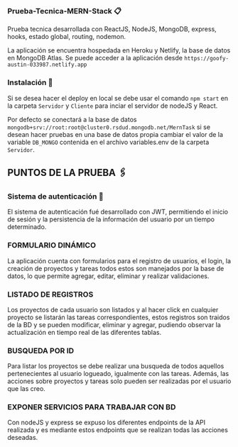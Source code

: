### Prueba-Tecnica-MERN-Stack 📋

Prueba tecnica desarrollada con ReactJS, NodeJS, MongoDB, express, hooks, estado global, routing, nodemon.

La aplicación se encuentra hospedada en Heroku y Netlify, la base de datos en MongoDB Atlas.
Se puede acceder a la aplicación desde ```https://goofy-austin-033987.netlify.app```

### Instalación 🔧

Si se desea hacer el deploy en local se debe usar el comando ```npm start``` en la carpeta ```Servidor``` y ```Cliente```
para inciar el servidor de nodeJS y React.

Por defecto se conectará a la base de datos ```mongodb+srv://root:root@cluster0.rsdud.mongodb.net/MernTask```
si se desean hacer pruebas en una base de datos propia cambiar el valor de la variable ```DB_MONGO``` contenida
en el archivo variables.env de la carpeta ```Servidor```.

## PUNTOS DE LA PRUEBA 🖇️

### Sistema de autenticación 📌

El sistema de autenticación fué desarrollado con JWT, permitiendo el inicio de sesión y la persistencia de 
la información del usuario por un tiempo determinado.

### FORMULARIO DINÁMICO

La aplicación cuenta con formularios para el registro de usuarios, el login, la creación de proyectos y tareas
todos estos son manejados por la base de datos, lo que permite agregar, editar, eliminar y realizar validaciones.

### LISTADO DE REGISTROS

Los proyectos de cada usuario son listados y al hacer click en cualquier proyecto se listarán las tareas
correspondientes, estos registros son traidos de la BD y se pueden modificar, eliminar y agregar, pudiendo
observar la actualización en tiempo real de las diferentes tablas.

### BUSQUEDA POR ID

Para listar los proyectos se debe realizar una busqueda de todos aquellos pertenecientes al usuario logueado, igualmente
con las tareas. Además, las acciones sobre proyectos y tareas solo pueden ser realizadas por el usuario que las creo.

### EXPONER SERVICIOS PARA TRABAJAR CON BD

Con nodeJS y express se expuso los diferentes endpoints de la API realizada y es mediante estos endpoints que se realizan
todas las acciones deseadas.
